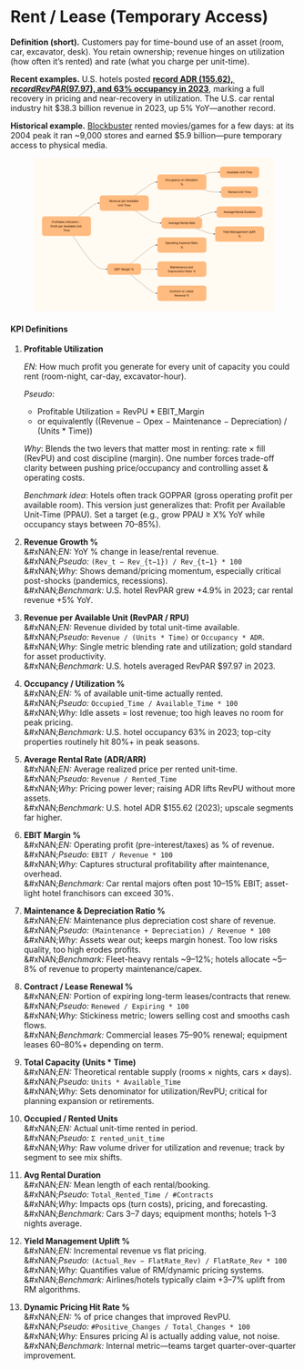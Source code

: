 # Rent / Lease (Temporary Access)



**Definition (short).** Customers pay for time-bound use of an asset (room, car, excavator, desk). You retain ownership; revenue hinges on utilization (how often it’s rented) and rate (what you charge per unit-time).

**Recent examples.** U.S. hotels posted [**record ADR ($155.62), record RevPAR ($97.97), and 63% occupancy in 2023**](https://www.traveldailynews.com/statistics-trends/u-s-hotels-posted-record-high-adr-and-revpar-in-2023/?utm_source=chatgpt.com), marking a full recovery in pricing and near-recovery in utilization. The U.S. car rental industry hit $38.3 billion revenue in 2023, up 5% YoY—another record.

**Historical example.** [Blockbuster](https://en.wikipedia.org/wiki/Blockbuster_LLC) rented movies/games for a few days: at its 2004 peak it ran \~9,000 stores and earned $5.9 billion—pure temporary access to physical media.

<figure><img src="../../.gitbook/assets/image (1) (1) (1) (1).png" alt=""><figcaption></figcaption></figure>

#### KPI Definitions

1.  **Profitable Utilization**

    _EN_: How much profit you generate for every unit of capacity you could rent (room-night, car-day, excavator-hour).

    _Pseudo_:

    * Profitable Utilization = RevPU \* EBIT\_Margin
    * or equivalently ((Revenue − Opex − Maintenance − Depreciation) / (Units \* Time))

    _Why_: Blends the two levers that matter most in renting: rate × fill (RevPU) and cost discipline (margin). One number forces trade-off clarity between pushing price/occupancy and controlling asset & operating costs.

    _Benchmark idea_: Hotels often track GOPPAR (gross operating profit per available room). This version just generalizes that: Profit per Available Unit-Time (PPAU). Set a target (e.g., grow PPAU ≥ X% YoY while occupancy stays between 70–85%).
2. **Revenue Growth %**\
   &#xNAN;_&#x45;N:_ YoY % change in lease/rental revenue.\
   &#xNAN;_&#x50;seudo:_ `(Rev_t − Rev_{t−1}) / Rev_{t−1} * 100`\
   &#xNAN;_&#x57;hy:_ Shows demand/pricing momentum, especially critical post-shocks (pandemics, recessions).\
   &#xNAN;_&#x42;enchmark:_ U.S. hotel RevPAR grew +4.9% in 2023; car rental revenue +5% YoY.
3. **Revenue per Available Unit (RevPAR / RPU)**\
   &#xNAN;_&#x45;N:_ Revenue divided by total unit-time available.\
   &#xNAN;_&#x50;seudo:_ `Revenue / (Units * Time)` or `Occupancy * ADR`.\
   &#xNAN;_&#x57;hy:_ Single metric blending rate and utilization; gold standard for asset productivity.\
   &#xNAN;_&#x42;enchmark:_ U.S. hotels averaged RevPAR $97.97 in 2023.
4. **Occupancy / Utilization %**\
   &#xNAN;_&#x45;N:_ % of available unit-time actually rented.\
   &#xNAN;_&#x50;seudo:_ `Occupied_Time / Available_Time * 100`\
   &#xNAN;_&#x57;hy:_ Idle assets = lost revenue; too high leaves no room for peak pricing.\
   &#xNAN;_&#x42;enchmark:_ U.S. hotel occupancy 63% in 2023; top-city properties routinely hit 80%+ in peak seasons.
5. **Average Rental Rate (ADR/ARR)**\
   &#xNAN;_&#x45;N:_ Average realized price per rented unit-time.\
   &#xNAN;_&#x50;seudo:_ `Revenue / Rented_Time`\
   &#xNAN;_&#x57;hy:_ Pricing power lever; raising ADR lifts RevPU without more assets.\
   &#xNAN;_&#x42;enchmark:_ U.S. hotel ADR $155.62 (2023); upscale segments far higher.
6. **EBIT Margin %**\
   &#xNAN;_&#x45;N:_ Operating profit (pre-interest/taxes) as % of revenue.\
   &#xNAN;_&#x50;seudo:_ `EBIT / Revenue * 100`\
   &#xNAN;_&#x57;hy:_ Captures structural profitability after maintenance, overhead.\
   &#xNAN;_&#x42;enchmark:_ Car rental majors often post 10–15% EBIT; asset-light hotel franchisors can exceed 30%.
7. **Maintenance & Depreciation Ratio %**\
   &#xNAN;_&#x45;N:_ Maintenance plus depreciation cost share of revenue.\
   &#xNAN;_&#x50;seudo:_ `(Maintenance + Depreciation) / Revenue * 100`\
   &#xNAN;_&#x57;hy:_ Assets wear out; keeps margin honest. Too low risks quality, too high erodes profits.\
   &#xNAN;_&#x42;enchmark:_ Fleet-heavy rentals \~9–12%; hotels allocate \~5–8% of revenue to property maintenance/capex.
8. **Contract / Lease Renewal %**\
   &#xNAN;_&#x45;N:_ Portion of expiring long-term leases/contracts that renew.\
   &#xNAN;_&#x50;seudo:_ `Renewed / Expiring * 100`\
   &#xNAN;_&#x57;hy:_ Stickiness metric; lowers selling cost and smooths cash flows.\
   &#xNAN;_&#x42;enchmark:_ Commercial leases 75–90% renewal; equipment leases 60–80%+ depending on term.
9. **Total Capacity (Units \* Time)**\
   &#xNAN;_&#x45;N:_ Theoretical rentable supply (rooms × nights, cars × days).\
   &#xNAN;_&#x50;seudo:_ `Units * Available_Time`\
   &#xNAN;_&#x57;hy:_ Sets denominator for utilization/RevPU; critical for planning expansion or retirements.
10. **Occupied / Rented Units**\
    &#xNAN;_&#x45;N:_ Actual unit-time rented in period.\
    &#xNAN;_&#x50;seudo:_ `Σ rented_unit_time`\
    &#xNAN;_&#x57;hy:_ Raw volume driver for utilization and revenue; track by segment to see mix shifts.
11. **Avg Rental Duration**\
    &#xNAN;_&#x45;N:_ Mean length of each rental/booking.\
    &#xNAN;_&#x50;seudo:_ `Total_Rented_Time / #Contracts`\
    &#xNAN;_&#x57;hy:_ Impacts ops (turn costs), pricing, and forecasting.\
    &#xNAN;_&#x42;enchmark:_ Cars 3–7 days; equipment months; hotels 1–3 nights average.
12. **Yield Management Uplift %**\
    &#xNAN;_&#x45;N:_ Incremental revenue vs flat pricing.\
    &#xNAN;_&#x50;seudo:_ `(Actual_Rev − FlatRate_Rev) / FlatRate_Rev * 100`\
    &#xNAN;_&#x57;hy:_ Quantifies value of RM/dynamic pricing systems.\
    &#xNAN;_&#x42;enchmark:_ Airlines/hotels typically claim +3–7% uplift from RM algorithms.
13. **Dynamic Pricing Hit Rate %**\
    &#xNAN;_&#x45;N:_ % of price changes that improved RevPU.\
    &#xNAN;_&#x50;seudo:_ `#Positive_Changes / Total_Changes * 100`\
    &#xNAN;_&#x57;hy:_ Ensures pricing AI is actually adding value, not noise.\
    &#xNAN;_&#x42;enchmark:_ Internal metric—teams target quarter-over-quarter improvement.
